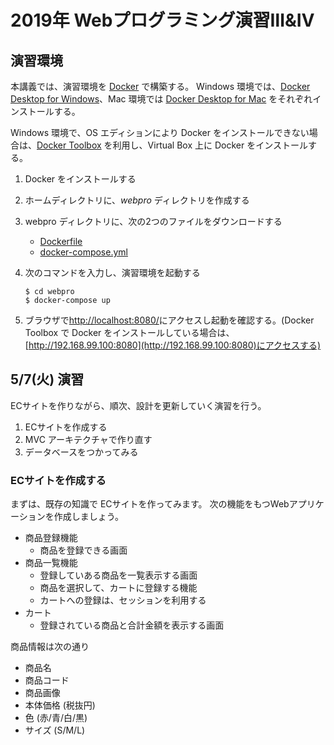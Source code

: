# 2019年 Webプログラミング演習Ⅲ&Ⅳ

## 演習環境

本講義では、演習環境を [Docker](https://www.docker.com/) で構築する。
Windows 環境では、[Docker Desktop for Windows](https://docs.docker.com/install/#desktop)、Mac 環境では [Docker Desktop for Mac](https://docs.docker.com/install/#desktop) をそれぞれインストールする。

Windows 環境で、OS エディションにより Docker をインストールできない場合は、[Docker Toolbox](https://docs.docker.com/toolbox/overview/) を利用し、Virtual Box 上に Docker をインストールする。

1. Docker をインストールする
2. ホームディレクトリに、*webpro* ディレクトリを作成する
3. webpro ディレクトリに、次の2つのファイルをダウンロードする
    - [Dockerfile](https://hamasyou-dhw.github.io/webpro/201904/Dockerfile)
    - [docker-compose.yml](https://hamasyou-dhw.github.io/webpro/201904/docker-compose.yml)
4. 次のコマンドを入力し、演習環境を起動する

    ```console
    $ cd webpro
    $ docker-compose up
    ```
5. ブラウザで[http://localhost:8080/](http://localhost:8080/)にアクセスし起動を確認する。(Docker Toolbox で Docker をインストールしている場合は、[http://192.168.99.100:8080](http://192.168.99.100:8080)にアクセスする)



## 5/7(火) 演習

ECサイトを作りながら、順次、設計を更新していく演習を行う。

1. ECサイトを作成する
2. MVC アーキテクチャで作り直す
3. データベースをつかってみる

### ECサイトを作成する

まずは、既存の知識で ECサイトを作ってみます。
次の機能をもつWebアプリケーションを作成しましょう。

- 商品登録機能
    - 商品を登録できる画面
- 商品一覧機能
    - 登録していある商品を一覧表示する画面
    - 商品を選択して、カートに登録する機能
    - カートへの登録は、セッションを利用する
- カート
    - 登録されている商品と合計金額を表示する画面

商品情報は次の通り

- 商品名
- 商品コード
- 商品画像
- 本体価格 (税抜円)
- 色 (赤/青/白/黒)
- サイズ (S/M/L)

